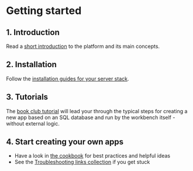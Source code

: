 # Getting started

## 1. Introduction

Read a [short introduction](Introduction.md) to the platform and its main concepts.

## 2. Installation

Follow the [installation guides for your server stack](../Installation/index.md).

## 3. Tutorials

The [book club tutorial](../Tutorials/BookClub_walkthrough/index.md) will lead your through the typical steps for creating a new app based on an SQL database and run by the workbench itself - without external logic. 

## 4. Start creating your own apps

- Have a look in [the cookbook](../Cookbook/index.md) for best practices and helpful ideas
- See the [Troubleshooting links collection](../Cookbook/Troubleshooting.md) if you get stuck